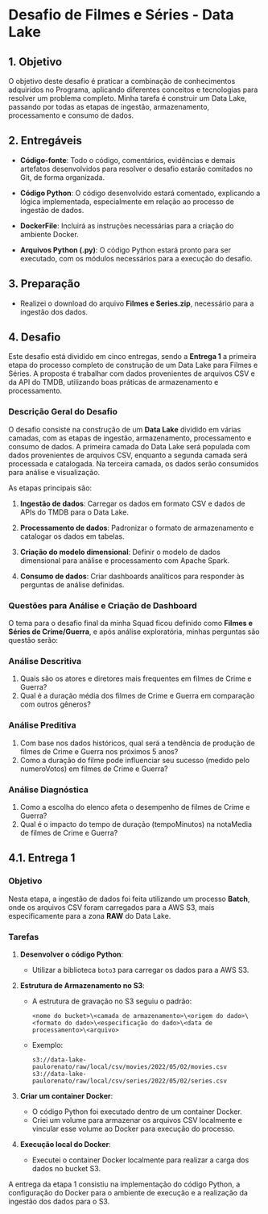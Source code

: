 # Desafio de Filmes e Séries - Data Lake

## 1. Objetivo

O objetivo deste desafio é praticar a combinação de conhecimentos adquiridos no Programa, aplicando diferentes conceitos e tecnologias para resolver um problema completo. Minha tarefa é construir um Data Lake, passando por todas as etapas de ingestão, armazenamento, processamento e consumo de dados.

## 2. Entregáveis

- **Código-fonte**: Todo o código, comentários, evidências e demais artefatos desenvolvidos para resolver o desafio estarão comitados no Git, de forma organizada.
  
- **Código Python**: O código desenvolvido estará comentado, explicando a lógica implementada, especialmente em relação ao processo de ingestão de dados.

- **DockerFile**: Incluirá as instruções necessárias para a criação do ambiente Docker.

- **Arquivos Python (.py)**: O código Python estará pronto para ser executado, com os módulos necessários para a execução do desafio.

## 3. Preparação

- Realizei o download do arquivo **Filmes e Series.zip**, necessário para a ingestão dos dados.

## 4. Desafio

Este desafio está dividido em cinco entregas, sendo a **Entrega 1** a primeira etapa do processo completo de construção de um Data Lake para Filmes e Séries. A proposta é trabalhar com dados provenientes de arquivos CSV e da API do TMDB, utilizando boas práticas de armazenamento e processamento.

### Descrição Geral do Desafio

O desafio consiste na construção de um **Data Lake** dividido em várias camadas, com as etapas de ingestão, armazenamento, processamento e consumo de dados. A primeira camada do Data Lake será populada com dados provenientes de arquivos CSV, enquanto a segunda camada será processada e catalogada. Na terceira camada, os dados serão consumidos para análise e visualização.

As etapas principais são:

1. **Ingestão de dados**: Carregar os dados em formato CSV e dados de APIs do TMDB para o Data Lake.
  
2. **Processamento de dados**: Padronizar o formato de armazenamento e catalogar os dados em tabelas.
  
3. **Criação do modelo dimensional**: Definir o modelo de dados dimensional para análise e processamento com Apache Spark.
  
4. **Consumo de dados**: Criar dashboards analíticos para responder às perguntas de análise definidas.

### Questões para Análise e Criação de Dashboard

O tema para o desafio final da minha Squad ficou definido como **Filmes e Séries de Crime/Guerra**, e após análise exploratória, minhas perguntas são questão serão:

### Análise Descritiva
1. Quais são os atores e diretores mais frequentes em filmes de Crime e Guerra?
2. Qual é a duração média dos filmes de Crime e Guerra em comparação com outros gêneros?

### Análise Preditiva
1. Com base nos dados históricos, qual será a tendência de produção de filmes de Crime e Guerra nos próximos 5 anos?
2. Como a duração do filme pode influenciar seu sucesso (medido pelo numeroVotos) em filmes de Crime e Guerra?

### Análise Diagnóstica
1. Como a escolha do elenco afeta o desempenho de filmes de Crime e Guerra?
1. Qual é o impacto do tempo de duração (tempoMinutos) na notaMedia de filmes de Crime e Guerra?

## 4.1. Entrega 1

### Objetivo

Nesta etapa, a ingestão de dados foi feita utilizando um processo **Batch**, onde os arquivos CSV foram carregados para a AWS S3, mais especificamente para a zona **RAW** do Data Lake.

### Tarefas

1. **Desenvolver o código Python**:
   - Utilizar a biblioteca `boto3` para carregar os dados para a AWS S3.

2. **Estrutura de Armazenamento no S3**:
   - A estrutura de gravação no S3 seguiu o padrão:
     ```
     <nome do bucket>\<camada de armazenamento>\<origem do dado>\<formato do dado>\<especificação do dado>\<data de processamento>\<arquivo>
     ```
   - Exemplo:
     ```
     s3://data-lake-paulorenato/raw/local/csv/movies/2022/05/02/movies.csv
     s3://data-lake-paulorenato/raw/local/csv/series/2022/05/02/series.csv
     ```

3. **Criar um container Docker**:
   - O código Python foi executado dentro de um container Docker.
   - Criei um volume para armazenar os arquivos CSV localmente e vincular esse volume ao Docker para execução do processo.

4. **Execução local do Docker**:
   - Executei o container Docker localmente para realizar a carga dos dados no bucket S3.

A entrega da etapa 1 consistiu na implementação do código Python, a configuração do Docker para o ambiente de execução e a realização da ingestão dos dados para o S3.